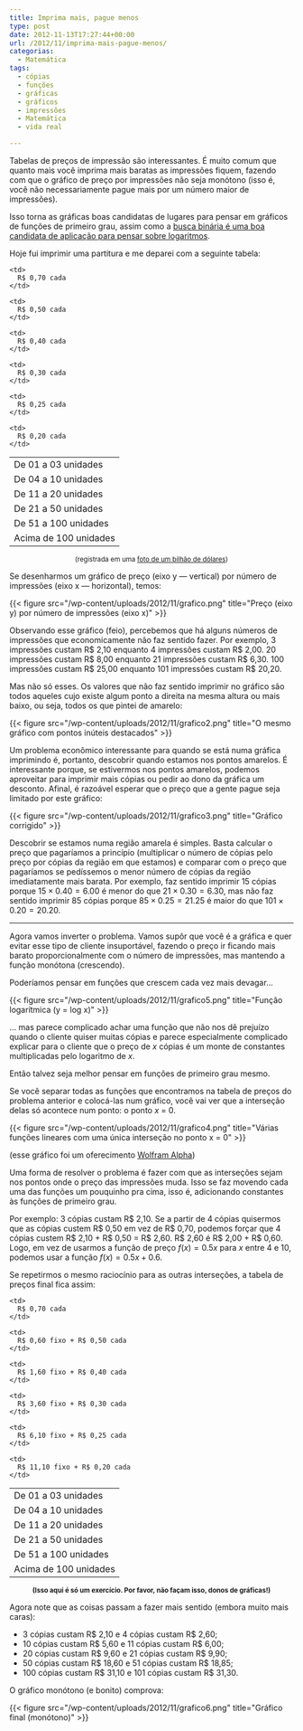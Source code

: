 ```yaml
---
title: Imprima mais, pague menos
type: post
date: 2012-11-13T17:27:44+00:00
url: /2012/11/imprima-mais-pague-menos/
categorias:
  - Matemática
tags:
  - cópias
  - funções
  - gráficas
  - gráficos
  - impressões
  - Matemática
  - vida real

---
```

Tabelas de preços de impressão são interessantes. É muito comum que quanto mais você imprima mais baratas as impressões fiquem, fazendo com que o gráfico de preço por impressões não seja monótono (isso é, você não necessariamente pague mais por um número maior de impressões).

Isso torna as gráficas boas candidatas de lugares para pensar em gráficos de funções de primeiro grau, assim como a [busca binária é uma boa candidata de aplicação para pensar sobre logaritmos][1].

Hoje fui imprimir uma partitura e me deparei com a seguinte tabela:

<table>
  <tr>
    <td>
      De 01 a 03 unidades
    </td>

    <td>
      R$ 0,70 cada
    </td>
  </tr>

  <tr>
    <td>
      De 04 a 10 unidades
    </td>

    <td>
      R$ 0,50 cada
    </td>
  </tr>

  <tr>
    <td>
      De 11 a 20 unidades
    </td>

    <td>
      R$ 0,40 cada
    </td>
  </tr>

  <tr>
    <td>
      De 21 a 50 unidades
    </td>

    <td>
      R$ 0,30 cada
    </td>
  </tr>

  <tr>
    <td>
      De 51 a 100 unidades
    </td>

    <td>
      R$ 0,25 cada
    </td>
  </tr>

  <tr>
    <td>
      Acima de 100 unidades
    </td>

    <td>
      R$ 0,20 cada
    </td>
  </tr>
</table>

<p style="text-align:center;">
  <small>(registrada em uma <a href="http://instagram.com/p/R-Zo0Si6sY/">foto de um bilhão de dólares</a>)</small>
</p>

Se desenharmos um gráfico de preço (eixo y — vertical) por número de impressões (eixo x — horizontal), temos:

{{< figure src="/wp-content/uploads/2012/11/grafico.png" title="Preço (eixo y) por número de impressões (eixo x)" >}}

Observando esse gráfico (feio), percebemos que há alguns números de impressões que economicamente não faz sentido fazer. Por exemplo, 3 impressões custam R$ 2,10 enquanto 4 impressões custam R$ 2,00. 20 impressões custam R$ 8,00 enquanto 21 impressões custam R$ 6,30. 100 impressões custam R$ 25,00 enquanto 101 impressões custam R$ 20,20.

Mas não só esses. Os valores que não faz sentido imprimir no gráfico são todos aqueles cujo existe algum ponto a direita na mesma altura ou mais baixo, ou seja, todos os que pintei de amarelo:

{{< figure src="/wp-content/uploads/2012/11/grafico2.png" title="O mesmo gráfico com pontos inúteis destacados" >}}

Um problema econômico interessante para quando se está numa gráfica imprimindo é, portanto, descobrir quando estamos nos pontos amarelos. É interessante porque, se estivermos nos pontos amarelos, podemos aproveitar para imprimir mais cópias ou pedir ao dono da gráfica um desconto. Afinal, é razoável esperar que o preço que a gente pague seja limitado por este gráfico:

{{< figure src="/wp-content/uploads/2012/11/grafico3.png" title="Gráfico corrigido" >}}

Descobrir se estamos numa região amarela é simples. Basta calcular o preço que pagaríamos a princípio (multiplicar o número de cópias pelo preço por cópias da região em que estamos) e comparar com o preço que pagaríamos se pedíssemos o menor número de cópias da região imediatamente mais barata. Por exemplo, faz sentido imprimir 15 cópias porque $15 \times 0.40=6.00$ é menor do que $21 \times 0.30 = 6.30$, mas não faz sentido imprimir 85 cópias porque $85 \times 0.25 = 21.25$ é maior do que $101 \times 0.20 = 20.20$.

* * *

Agora vamos inverter o problema. Vamos supôr que você é a gráfica e quer evitar esse tipo de cliente insuportável, fazendo o preço ir ficando mais barato proporcionalmente com o número de impressões, mas mantendo a função monótona (crescendo).

Poderíamos pensar em funções que crescem cada vez mais devagar…

{{< figure src="/wp-content/uploads/2012/11/grafico5.png" title="Função logarítmica (y = log x)" >}}

… mas parece complicado achar uma função que não nos dê prejuízo quando o cliente quiser muitas cópias e parece especialmente complicado explicar para o cliente que o preço de _x_ cópias é um monte de constantes multiplicadas pelo logaritmo de _x_.

Então talvez seja melhor pensar em funções de primeiro grau mesmo.

Se você separar todas as funções que encontramos na tabela de preços do problema anterior e colocá-las num gráfico, você vai ver que a interseção delas só acontece num ponto: o ponto _x_ = 0.

{{< figure src="/wp-content/uploads/2012/11/grafico4.png" title="Várias funções lineares com uma única interseção no ponto x = 0" >}}

(esse gráfico foi um oferecimento <a href="https://www.wolframalpha.com/input/?i=plot+{0.7x%2C+0.5x%2C+0.4x%2C+0.3x%2C+0.25x%2C+0.2x}">Wolfram Alpha</a>)

Uma forma de resolver o problema é fazer com que as interseções sejam nos pontos onde o preço das impressões muda. Isso se faz movendo cada uma das funções um pouquinho pra cima, isso é, adicionando constantes às funções de primeiro grau.

Por exemplo: 3 cópias custam R$ 2,10. Se a partir de 4 cópias quisermos que as cópias custem R$ 0,50 em vez de R$ 0,70, podemos forçar que 4 cópias custem R$ 2,10 + R$ 0,50 = R$ 2,60. R$ 2,60 é R$ 2,00 + R$ 0,60. Logo, em vez de usarmos a função de preço $f(x) = 0.5x$ para _x_ entre 4 e 10, podemos usar a função $f(x) = 0.5x + 0.6$.

Se repetirmos o mesmo raciocínio para as outras interseções, a tabela de preços final fica assim:

<table>
  <tr>
    <td>
      De 01 a 03 unidades
    </td>

    <td>
      R$ 0,70 cada
    </td>
  </tr>

  <tr>
    <td>
      De 04 a 10 unidades
    </td>

    <td>
      R$ 0,60 fixo + R$ 0,50 cada
    </td>
  </tr>

  <tr>
    <td>
      De 11 a 20 unidades
    </td>

    <td>
      R$ 1,60 fixo + R$ 0,40 cada
    </td>
  </tr>

  <tr>
    <td>
      De 21 a 50 unidades
    </td>

    <td>
      R$ 3,60 fixo + R$ 0,30 cada
    </td>
  </tr>

  <tr>
    <td>
      De 51 a 100 unidades
    </td>

    <td>
      R$ 6,10 fixo + R$ 0,25 cada
    </td>
  </tr>

  <tr>
    <td>
      Acima de 100 unidades
    </td>

    <td>
      R$ 11,10 fixo + R$ 0,20 cada
    </td>
  </tr>
</table>

<p style="text-align:center;">
  <small><strong>(Isso aqui é só um exercício. Por favor, não façam isso, donos de gráficas!)</strong></small>
</p>

Agora note que as coisas passam a fazer mais sentido (embora muito mais caras):

- 3 cópias custam R$ 2,10 e 4 cópias custam R$ 2,60;
- 10 cópias custam R$ 5,60 e 11 cópias custam R$ 6,00;
- 20 cópias custam R$ 9,60 e 21 cópias custam R$ 9,90;
- 50 cópias custam R$ 18,60 e 51 cópias custam R$ 18,85;
- 100 cópias custam R$ 31,10 e 101 cópias custam R$ 31,30.

O gráfico monótono (e bonito) comprova:

{{< figure src="/wp-content/uploads/2012/11/grafico6.png" title="Gráfico final (monótono)" >}}

 [1]: /2012/10/o-predio-e-as-bolas/
